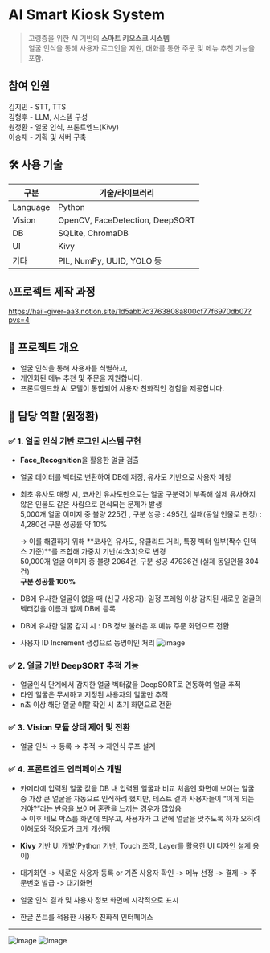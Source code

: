 # AI Smart Kiosk System

> 고령층을 위한 AI 기반의 **스마트 키오스크 시스템**  
> 얼굴 인식을 통해 사용자 로그인을 지원, 대화를 통한 주문 및 메뉴 추천 기능을 포함.

## 참여 인원
김지민 - STT, TTS<br>
김형후 - LLM, 시스템 구성 <br>
원정환 - 얼굴 인식, 프론트엔드(Kivy)<br>
이승재 - 기획 및 서버 구축<br>

## 🛠 사용 기술
| 구분        | 기술/라이브러리 |
|-------------|----------------|
| Language    | Python         |
| Vision      | OpenCV, FaceDetection, DeepSORT |
| DB          | SQLite, ChromaDB |
| UI          | Kivy           |
| 기타        | PIL, NumPy, UUID, YOLO 등 |


## 💧프로젝트 제작 과정
https://hail-giver-aa3.notion.site/1d5abb7c3763808a800cf77f6970db07?pvs=4

## 🧠 프로젝트 개요

- 얼굴 인식을 통해 사용자를 식별하고,
- 개인화된 메뉴 추천 및 주문을 지원합니다.
- 프론트엔드와 AI 모델이 통합되어 사용자 친화적인 경험을 제공합니다.

## 👤 담당 역할 (원정환)
### ✅ 1. 얼굴 인식 기반 로그인 시스템 구현

- **Face_Recognition**을 활용한 얼굴 검출
- 얼굴 데이터를 벡터로 변환하여 DB에 저장, 유사도 기반으로 사용자 매칭

- 최초 유사도 매칭 시, 코사인 유사도만으로는 얼굴 구분력이 부족해 실제 유사하지 않은 인물도 같은 사람으로 인식되는 문제가 발생<br>
5,000개 얼굴 이미지 중 불량 225건 , 구분 성공 : 495건, 실패(동일 인물로 판정) : 4,280건
구분 성공률 약 10%

    → 이를 해결하기 위해 **코사인 유사도, 유클리드 거리, 특징 벡터 일부(짝수 인덱스 기준)**를 조합해 가중치 기반(4:3:3)으로 변경<br>
    50,000개 얼굴 이미지 중 불량 2064건, 구분 성공 47936건 (실제 동일인물 304건)<br>
    **구분 성공률 100%**
- DB에 유사한 얼굴이 없을 때 (신규 사용자): 일정 프레임 이상 감지된 새로운 얼굴의 벡터값을 이름과 함께 DB에 등록
- DB에 유사한 얼굴 감지 시 : DB 정보 불러온 후 메뉴 주문 화면으로 전환
- 사용자 ID Increment 생성으로 동명이인 처리
![image](https://github.com/user-attachments/assets/e0074dcf-2cd7-4ffe-a1a5-0eea20012890)

### ✅ 2. 얼굴 기반 DeepSORT 추적 기능
- 얼굴인식 단계에서 감지한 얼굴 벡터값을 DeepSORT로 연동하여 얼굴 추적
- 타인 얼굴은 무시하고 지정된 사용자의 얼굴만 추적
- n초 이상 해당 얼굴 이탈 확인 시 초기 화면으로 전환
  
### ✅ 3. Vision 모듈 상태 제어 및 전환
- 얼굴 인식 → 등록 → 추적 → 재인식 루프 설계

### ✅ 4. 프론트엔드 인터페이스 개발
- 카메라에 입력된 얼굴 값을 DB 내 입력된 얼굴과 비교
  처음엔 화면에 보이는 얼굴 중 가장 큰 얼굴을 자동으로 인식하려 했지만, 테스트 결과 사용자들이 “이게 되는 거야?”라는 반응을 보이며 혼란을 느끼는 경우가 많았음<br>
→ 이후 네모 박스를 화면에 띄우고, 사용자가 그 안에 얼굴을 맞추도록 하자 오히려 이해도와 적응도가 크게 개선됨

- **Kivy** 기반 UI 개발(Python 기반, Touch 조작, Layer를 활용한 UI 디자인 설계 용이)
- 대기화면 -> 새로운 사용자 등록 or 기존 사용자 확인 -> 메뉴 선정 -> 결제 -> 주문번호 발급 -> 대기화면
- 얼굴 인식 결과 및 사용자 정보 화면에 시각적으로 표시
- 한글 폰트를 적용한 사용자 친화적 인터페이스

---
![image](https://github.com/user-attachments/assets/5713b185-b3ef-44de-8998-d79fe2e78435)
![image](https://github.com/user-attachments/assets/755afa8e-fc2a-4d5d-bf6d-4c9be19d0f4a)



